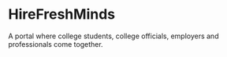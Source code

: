 # HireFreshMinds
A portal where college students, college officials, employers and professionals come together.
